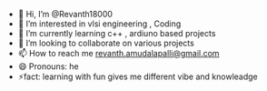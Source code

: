 - 👋 Hi, I’m @Revanth18000
- 👀 I’m interested in vlsi engineering , Coding 
- 🌱 I’m currently learning c++ , ardiuno based projects 
- 💞️ I’m looking to collaborate on various projects 
- 📫 How to reach me revanth.amudalapalli@gmail.com
- 😄 Pronouns: he
- ⚡fact: learning with fun gives me different vibe and knowleadge 

<!---
Revanth18000/Revanth18000 is a ✨ special ✨ repository because its `README.md` (this file) appears on your GitHub profile.
You can click the Preview link to take a look at your changes.
--->
